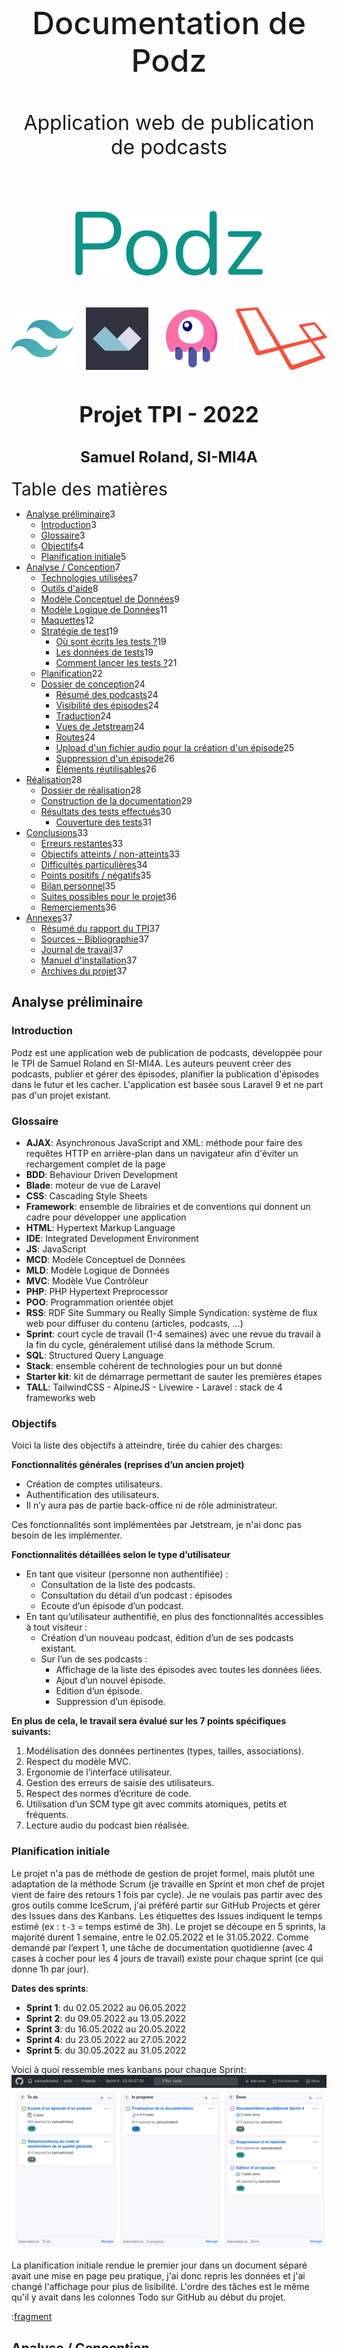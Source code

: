 <div style="text-align: center; padding-top: 150px;">
<p style="text-align: center; border: none; font-size: 50px; font-weight: 500;">Documentation de Podz</p>
<p style="text-align: center; border: none; font-size: 2rem;">Application web de publication de podcasts</p>
<div style="display:flex; padding: 50px 100px; justify-content: center; font-family: Fira Code;">
<img src="logo.png" style="box-shadow: none">
</div>
<div style="display: flex; justify-content: center; margin-bottom: 50px;">
<img style="box-shadow: none; height: 100px; margin: 0px 10px;" src="imgs/tailwind.png" />
<img style="box-shadow: none; height: 100px; margin: 0px 10px;" src="imgs/alpine.png" />
<img style="box-shadow: none; height: 100px; margin: 0px 10px;" src="imgs/livewire.png" />
<img style="box-shadow: none; height: 100px; margin: 0px 10px;" src="imgs/laravel.png" />
</div>

<h2 style="text-align: center; border: none; font-size: 35px;">Projet TPI - 2022</h2>
<h2 style="text-align: center; border: none; font-size: 1.5rem;">Samuel Roland, SI-MI4A</h2>
</div>

<div class="page"/> 

<div style="font-size: 28px; margin-top: 20px;">Table des matières</div>

<div class="toc">

- [Analyse préliminaire](#analyse-préliminaire)<span class="atright">3</span>
  - [Introduction](#introduction)<span class="atright">3</span>
  - [Glossaire](#glossaire)<span class="atright">3</span>
  - [Objectifs](#objectifs)<span class="atright">4</span>
  - [Planification initiale](#planification-initiale)<span class="atright">5</span>
- [Analyse / Conception](#analyse--conception)<span class="atright">7</span>
    - [Technologies utilisées](#technologies-utilisées)<span class="atright">7</span>
    - [Outils d'aide](#outils-daide)<span class="atright">8</span>
    - [Modèle Conceptuel de Données](#modèle-conceptuel-de-données)<span class="atright">9</span>
    - [Modèle Logique de Données](#modèle-logique-de-données)<span class="atright">11</span>
    - [Maquettes](#maquettes)<span class="atright">12</span>
  - [Stratégie de test](#stratégie-de-test)<span class="atright">19</span>
    - [Où sont écrits les tests ?](#où-sont-écrits-les-tests-)<span class="atright">19</span>
    - [Les données de tests](#les-données-de-tests)<span class="atright">19</span>
    - [Comment lancer les tests ?](#comment-lancer-les-tests-)<span class="atright">21</span>
  - [Planification](#planification)<span class="atright">22</span>
  - [Dossier de conception](#dossier-de-conception)<span class="atright">24</span>
    - [Résumé des podcasts](#résumé-des-podcasts)<span class="atright">24</span>
    - [Visibilité des épisodes](#visibilité-des-épisodes)<span class="atright">24</span>
    - [Traduction](#traduction)<span class="atright">24</span>
    - [Vues de Jetstream](#vues-de-jetstream)<span class="atright">24</span>
    - [Routes](#routes)<span class="atright">24</span>
    - [Upload d'un fichier audio pour la création d'un épisode](#upload-dun-fichier-audio-pour-la-création-dun-épisode)<span class="atright">25</span>
    - [Suppression d'un épisode](#suppression-dun-épisode)<span class="atright">26</span>
    - [Éléments réutilisables](#éléments-réutilisables)<span class="atright">26</span>
- [Réalisation](#réalisation)<span class="atright">28</span>
  - [Dossier de réalisation](#dossier-de-réalisation)<span class="atright">28</span>
  - [Construction de la documentation](#construction-de-la-documentation)<span class="atright">29</span>
  - [Résultats des tests effectués](#résultats-des-tests-effectués)<span class="atright">30</span>
    - [Couverture des tests](#couverture-des-tests)<span class="atright">31</span>
- [Conclusions](#conclusions)<span class="atright">33</span>
  - [Erreurs restantes](#erreurs-restantes)<span class="atright">33</span>
  - [Objectifs atteints / non-atteints](#objectifs-atteints--non-atteints)<span class="atright">33</span>
  - [Difficultés particulières](#difficultés-particulières)<span class="atright">34</span>
  - [Points positifs / négatifs](#points-positifs--négatifs)<span class="atright">35</span>
  - [Bilan personnel](#bilan-personnel)<span class="atright">35</span>
  - [Suites possibles pour le projet](#suites-possibles-pour-le-projet)<span class="atright">36</span>
  - [Remerciements](#remerciements)<span class="atright">36</span>
- [Annexes](#annexes)<span class="atright">37</span>
  - [Résumé du rapport du TPI](#résumé-du-rapport-du-tpi)<span class="atright">37</span>
  - [Sources – Bibliographie](#sources--bibliographie)<span class="atright">37</span>
  - [Journal de travail](#journal-de-travail)<span class="atright">37</span>
  - [Manuel d'installation](#manuel-dinstallation)<span class="atright">37</span>
  - [Archives du projet](#archives-du-projet)<span class="atright">37</span>

</div>

<div class="page"/><!-- saut de page -->

## Analyse préliminaire
### Introduction

Podz est une application web de publication de podcasts, développée pour le TPI de Samuel Roland en SI-MI4A. Les auteurs peuvent créer des podcasts, publier et gérer des épisodes, planifier la publication d'épisodes dans le futur et les cacher. L'application est basée sous Laravel 9 et ne part pas d'un projet existant.

### Glossaire

- **AJAX**: Asynchronous JavaScript and XML: méthode pour faire des requêtes HTTP en arrière-plan dans un navigateur afin d'éviter un rechargement complet de la page 
- **BDD**: Behaviour Driven Development
- **Blade**: moteur de vue de Laravel
- **CSS**: Cascading Style Sheets
- **Framework**: ensemble de librairies et de conventions qui donnent un cadre pour développer une application
- **HTML**: Hypertext Markup Language
- **IDE**: Integrated Development Environment
- **JS**: JavaScript
- **MCD**: Modèle Conceptuel de Données
- **MLD**: Modèle Logique de Données
- **MVC**: Modèle Vue Contrôleur
- **PHP**: PHP Hypertext Preprocessor
- **POO**: Programmation orientée objet
- **RSS**: RDF Site Summary ou Really Simple Syndication: système de flux web pour diffuser du contenu (articles, podcasts, ...)
- **Sprint**: court cycle de travail (1-4 semaines) avec une revue du travail à la fin du cycle, généralement utilisé dans la méthode Scrum.
- **SQL**: Structured Query Language
- **Stack**: ensemble cohérent de technologies pour un but donné
- **Starter kit**: kit de démarrage permettant de sauter les premières étapes
- **TALL**: TailwindCSS - AlpineJS - Livewire - Laravel : stack de 4 frameworks web

<div class="together">

### Objectifs

Voici la liste des objectifs à atteindre, tirée du cahier des charges:

**Fonctionnalités générales (reprises d’un ancien projet)**
- Création de comptes utilisateurs.
- Authentification des utilisateurs.
- Il n’y aura pas de partie back-office ni de rôle administrateur.

Ces fonctionnalités sont implémentées par Jetstream, je n'ai donc pas besoin de les implémenter.

**Fonctionnalités détaillées selon le type d’utilisateur**
- En tant que visiteur (personne non authentifiée) :
  - Consultation de la liste des podcasts.
  - Consultation du détail d’un podcast : épisodes
  - Ecoute d’un épisode d’un podcast.
- En tant qu’utilisateur authentifié, en plus des fonctionnalités accessibles à tout visiteur :
    - Création d’un nouveau podcast, édition d’un de ses podcasts existant.  
  - Sur l’un de ses podcasts :
    - Affichage de la liste des épisodes avec toutes les données liées.
    - Ajout d’un nouvel épisode.
    - Edition d’un épisode.
    - Suppression d’un épisode.
</div>

**En plus de cela, le travail sera évalué sur les 7 points spécifiques suivants:**
1. Modélisation des données pertinentes (types, tailles, associations).
1. Respect du modèle MVC.
1. Ergonomie de l’interface utilisateur.
1. Gestion des erreurs de saisie des utilisateurs.
1. Respect des normes d’écriture de code.
1. Utilisation d’un SCM type git avec commits atomiques, petits et fréquents.
1. Lecture audio du podcast bien réalisée.

<div class="page">

### Planification initiale
Le projet n'a pas de méthode de gestion de projet formel, mais plutôt une adaptation de la méthode Scrum (je travaille en Sprint et mon chef de projet vient de faire des retours 1 fois par cycle). Je ne voulais pas partir avec des gros outils comme IceScrum, j'ai préféré partir sur GitHub Projects et gérer des Issues dans des Kanbans. Les étiquettes des Issues indiquent le temps estimé (ex : `t-3` = temps estimé de 3h). Le projet se découpe en 5 sprints, la majorité durent 1 semaine, entre le 02.05.2022 et le 31.05.2022. Comme demandé par l’expert 1, une tâche de documentation quotidienne (avec 4 cases à cocher pour les 4 jours de travail) existe pour chaque sprint (ce qui donne 1h par jour).

**Dates des sprints**:
- **Sprint 1**: du 02.05.2022 au 06.05.2022
- **Sprint 2**: du 09.05.2022 au 13.05.2022
- **Sprint 3**: du 16.05.2022 au 20.05.2022
- **Sprint 4**: du 23.05.2022 au 27.05.2022
- **Sprint 5**: du 30.05.2022 au 31.05.2022

Voici à quoi ressemble mes kanbans pour chaque Sprint:
![kanban](imgs/kanban-example.png)

La planification initiale rendue le premier jour dans un document séparé avait une mise en page peu pratique, j'ai donc repris les données et j'ai changé l'affichage pour plus de lisibilité. L'ordre des tâches est le même qu'il y avait dans les colonnes Todo sur GitHub au début du projet.  

<div class="page">

:[fragment](markdown-build/planification-initiale.md)

<div class="page"/>

## Analyse / Conception

#### Technologies utilisées
J'ai choisi la stack **TALL** (*TailwindCSS - AlpineJS - Livewire - Laravel*) pour ce projet, car je suis à l'aise avec ces 4 frameworks et parce qu'ils permettent d'être productif pour développer une application web.

**Petits aperçus de ces frameworks**
- **[Laravel](https://laravel.com/)**: un framework PHP basé sur le modèle MVC et en POO. Laravel donne accès à beaucoup de classes et fonctions très pratiques, d'avoir une structure imposée, d'avoir des solutions simples aux problèmes récurrents (traductions, authentification, gestion des dates, ...). Tout ceci simplifie beaucoup le développement d'applications web en PHP une fois qu'on est à l'aise avec les bases.
- **[Livewire](https://laravel-livewire.com/)**: un framework pour Laravel permettant de faire des composants fullstack réactifs. L'idée est d'utiliser la puissance de Blade et PHP pour avoir des parties réactives sur le frontend (normalement codées en Javascript) sans devoir coder des requêtes AJAX.
- **[AlpineJS](https://alpinejs.dev/)**: un petit framework Javascript relativement simple à apprendre, utilisée ici pour gérer certaines interactions que Livewire ne permet pas, ou qui concernent des états d'affichage (là où des requêtes sur le backend seraient inutiles). Les composants s'écrivent inline (sur les balises HTML directement). Très pratique pour afficher un dropdown, faire une barre de progression, ...
- **[TailwindCSS](https://tailwindcss.com/)**: un framework CSS, concurrent de Bootstrap mais centré autour des propriétés CSS (en ayant des classes utilitaires - "utility-first") au lieu de fournir des classes "composants". C'est très puissant pour construire rapidement des interfaces, en écrivant quasiment jamais de CSS pur. Pour faire du responsive c'est très pratique parce qu'il suffit d'utiliser un préfixe d'écran devant n'importe quelle classe pour utiliser des media queries. Par exemple, on peut utiliser `md:text-white` pour dire que le texte est blanc sur les écrans medium et au-dessus.

Divers:
- **[Jetstream](https://jetstream.laravel.com/2.x/introduction.html)**: Un starter Kit Laravel mettant en place les fonctionnalités d'authentification, tels que la connexion, la création de compte, la gestion du compte et beaucoup d'autres. L'option Livewire a été utilisée.

<div class="page"/>

#### Outils d'aide
Pour m'aider dans mon développement, j'ai utilisé différent outils, ils ne sont pas requis pour travailler sur Podz, mais peuvent être très utiles:
- **[Clockwork](https://underground.works/clockwork/)**: paquet Composer et extension web pour debugger les performances, les requêtes SQL, voir le temps d'exécution, ... Le paquet Composer est déjà installé.
![clockwork](imgs/clockwork.png)
- **[Laravel Valet](https://laravel.com/docs/9.x/valet)**: fait tourner des serveurs web avec Nginx les rendant accessibles via des domaines en `.test`. Ce qui me permet de faire tourner mon serveur sous `podz.test` en HTTPS sans avoir besoin de me soucier de démarrer et d'arrêter ce serveur ni de gérer plusieurs ports quand plusieurs serveurs sont allumés. L'outil fonctionne pour MacOS, mais des forks pour [Windows](https://github.com/cretueusebiu/valet-windows) et [Linux](https://cpriego.github.io/valet-linux/) existent également. Attention à bien suivre la procédure d'installation pour ne pas être coupé d'internet à cause du DNS local mal configuré.
![valet](imgs/valet.png)

</div>

<div class="page"/>

#### Modèle Conceptuel de Données
![MCD](MCD.png)
</div>

**Spécificités dans Episodes**:
- Les combinaisons du numéro et du podcast lié, ainsi que le titre et le podcast lié, sont uniques (exemple: on ne peut pas avoir 2 fois un épisode 4 du podcast "Summer stories", et on ne peut pas avoir 2 fois un épisode nommé "Summer 2020 review" du podcast "Summer stories").
- La date de création est définie par la date de création de l'épisode sur la plateforme, peu importe ses autres informations (la publication ou l'état caché n'a pas d'influence sur cette date). Cette date ne change jamais et n'est affichée qu'à l'auteur.
- La date de publication peut être dans le passé ou mais aussi dans le futur. Si elle est dans le futur, l'épisode n'est pas encore publié (jusqu'à la date définie). Ceci permet de programmer dans le futur une publication.
- Le champ Caché est par défaut à Faux et n'a pas d'effet dans ce cas. S'il est Vrai, l'épisode ne sera pas visible dans les détails du podcast.

**Spécificités dans Podcasts**:
- La combinaison du titre et de l'auteur est unique. Exemple: Michelle ne peut pas publier 2 podcasts s'appelant "My story", par contre Michelle et Bob peuvent chacun publier 1 podcast nommé "My story".

<div class="together">

#### Modèle Logique de Données

![MLD](MLD.png)

</div>

Ce MLD n'a pas été fait à la main mais a été rétro-ingéniéré depuis la base de données, après avoir codé les migrations. Certains champs (`two_factor_*`) sont créés par une migration générée par Jetstream, je n'en ai pas besoin mais je ne vais pas les retirer pour ne pas risquer de casser certaines vues existantes. Ce MLD omet volontairement les tables générées par Laravel et propres à chaque application Laravel (`sessions`, `migrations`, ...), une partie provient de migrations créées par Jetstream. Ne vous étonnez donc pas de trouver d'autres tables dans la base de données, je ne les utilise pas directement. 

Les champs `created_at` et `updated_at` sont gérés automatiquement par Laravel (grâce au timestamps activés dans la migration), je n'utilise que le `created_at` en lecture seulement.

<!--
Le concept complet avec toutes ses annexes :

Par exemple : 
•	Multimédia: carte de site, maquettes papier, story board préliminaire, …
•	Bases de données: interfaces graphiques, modèle conceptuel.
•	Programmation: interfaces graphiques, maquettes, analyse fonctionnelle…
•	…
-->
<div class="together">

#### Maquettes
Le gabarit est déjà designé par Jetstream. Voici ce que voit un visiteur (déconnecté):
![page](models/Gabarit-visitor.png)
Et maintenant ce que voit un auteur (connecté):
![page](models/Gabarit-author.png)
Pour pouvoir utiliser les fonctionnalités requises, voici la liste complète des pages nécessaires et leur maquette:

- Page Connexion
- Page Inscription
- Page Liste des podcasts
- Page Page Détails d'un podcast
  - Vue visiteur
  - Vue Détails et édition pour auteur
- Page Création d'un podcast

</div>

**Page Connexion**  
![page](models/Connexion.png)

**Page Inscription**  
![page](models/Inscription.png)

<div class="together">

**Page Liste des podcasts**  
Cette page est visible publiquement et c'est la page par défaut de l'application, on y accède également via le bouton "Podcasts" en haut à gauche. On peut cliquer sur un podcast pour accéder à ses détails.
![page](models/Podcasts_page.png)

</div>

<div class="together">

**Page Détails d'un podcast**

**Vue visiteur**  
Les visiteurs ne voient que les épisodes qui sont visibles et ils ne voient que le numéro, le titre, la description, l'audio et la date (mais sans l'heure et la minute de publication).
![page](models/Page_d%C3%A9tails_podcast_visiteur.png)
</div>

<div class="together">

**Vue Détails et édition pour auteur**  
L'auteur voit toutes les informations de ses podcasts contrairement au visiteur. L'auteur a une vue visiteur sur les podcasts qui ne lui appartiennent pas. Nous sommes le 09.05.2022 dans cette maquette, l'épisode 4 est caché et le 5 est planifié pour le 10.05.2022 à 15:08. L'épisode 4 est caché parce que l'auteur a décidé après coup de le remettre en privé. Voici l'apparence de la page quand un auteur la charge.
![page](models/Vue-auteur-podcast-details.png)
</div>

<div class="together">

Quand l'auteur clique sur les icônes d'édition, des formulaires s'affichent pour les éléments sélectionnés afin de permettre l'édition ou la suppression. Quand on clique sur `Nouvel épisode...` (voir maquette précédante), le formulaire de création apparaît juste en dessous. On peut éditer plusieurs éléments à la fois, il n'y aura pas de problèmes puisque la page ne se rafraîchit pas mais est découpée en plusieurs composants Livewire.
![page](models/Vue-auteur-podcast-details-edition.png)

</div>

<div class="together">

**Page Création d'un podcast**  
Simple formulaire pour créer un nouveau podcast, avec affichage des erreurs en dessous des champs si jamais les valeurs rentrées sont invalides.
![page](models/Page_cr%C3%A9er_podcast.png)
</div>

<div class="together">

### Stratégie de test

Cette section concerne la manière dont est testé Podz durant le projet. Je teste manuellement les fonctionnalités dans mon navigateur (Firefox) et j'écris aussi des tests automatisés avec PHPUnit (un framework PHP de tests). La plupart des fonctionnalités sont couvertes par ces tests automatisés et quand cela n'est pas le cas, je regarde à la main si cela fonctionne. 

La stratégie de développement est le BDD (Behaviour Driven Development). Cela consiste à écrire des tests qui testent le comportement avant de coder, s'assurer que le test plante, puis développer jusqu'à que le test passe. Ensuite on peut refactoriser pour augmenter la qualité tout en s'assurant que cela fonctionne. J'ai fait quelques tests unitaires mais la majorité sont des tests fonctionnels. Toute la suite de tests est lancée très fréquemment (plusieurs fois par jour) pour s'assurer qu'une nouvelle fonctionnalité n'a pas cassé une autre en chemin.
</div>
<!-- todo: check BDD meaning -->

#### Où sont écrits les tests ?
Tous les tests se trouvent dans le dossier `tests` à la racine du repository. Le dossier `Feature` contient les tests fonctionnels, `Unit` les tests unitaires et `Jetstream` les tests créé par Jetstream (ces derniers ont été retiré de `Feature` afin de ne pas les exécuter constamment).

#### Les données de tests

<!-- todo: à corriger -->
Des factories et le seeder ont été codés pour ne pas devoir rentrer des valeurs à la main. Dans mon seeder `DatabaseSeeder` je génère peu d'éléments (minimum de 2) pour les tests automatisés, afin d'accélérer l'exécution. Je génère plus d'éléments pour l'application locale afin d'avoir une situation plus réaliste dans le navigateur. Dans `EpisodeFactory`, j'ai fait en sorte que les épisodes soient toujours visibles et publiés dans le passé (afin d'éviter des tests qui plantent à cause de cette partie aléatoire non supportée). Quand les tests doivent avoir des épisodes cachés (pour tester les cas de visibilité), ils en créent eux-mêmes quelques-uns avant.

Etant le choix par défaut dans Laravel, j'ai utilisé le paquet Faker dans mes factories pour générer différents types de données. Le texte généré est en Lorem Ipsum. Ce qui est pratique comparé à l'écriture de données manuelles, c'est qu'on peut avoir des textes très longs permettant de valider dans nos interfaces que les valeurs extrêmes sont correctement affichées.

**Exemple de données fictives générées par Faker**:
![faker](imgs/faker-example.png)

Avant chaque test, on retourne à l'état initiale grâce au trait `RefreshDatabase`. Puis le seeder `DatabaseSeeder` s'exécute grâce au `$seed` défini à `true`. Ces 2 configurations sont faites dans `tests/TestCase.php`, ce qui permet au final que tous les tests sont lancées sur une base de données propre et remplie.

Afin de ne pas impacter la base de données de développement, les tests sont lancés sur une base de données SQLite en mémoire. Voici les lignes en bas du fichier de configuration de PHPUnit `phpunit.xml`, qui redéfinit 2 variables d'environnement permettant d'avoir une base de données en RAM.
```xml
<env name="DB_DATABASE" value=":memory:"/>
<env name="DB_CONNECTION" value="sqlite"/>
```

<div class="page">

#### Comment lancer les tests ?
Il est nécessaire d'avoir mis en place le projet et d'avoir l'extension PHP SQLite tout d'abord. Ensuite, il y a différentes manières de lancer les tests dans un terminal dans le dossier du projet:
- `php artisan test`
- `./vendor/bin/phpunit`
- `phpunit` (seulement si phpunit a été installé séparement/globalement)

Les tests en dehors du dossier `tests/Unit` et `tests/Feature` ne sont pas lancés. Pour exécuter les tests de Jetstream si besoin, il faut lancer `php artisan test tests/Jetstream` ou pour tout inclure `php artisan test tests`.

Vous pouvez passer des paramètres à `phpunit` (fonctionne aussi avec la commande `php artisan test`).

**Exemples**:
1. pour exécuter seulement 1 test nommé `test_podcasts_page_exists` on peut filtrer:  
`php artisan test --filter test_podcasts_page_exists`
1. pour exécuter une classe de tests donnée:  
`php artisan test tests/Feature/PodcastsTest.php`
1. pour exécuter les tests d'un dossier:  
`php artisan test tests/Unit`

Je recommande de configurer un raccourci clavier dans votre IDE pour lancer les tests. J'ai utilisé ce réglage de raccourci dans VSCode pour lancer tous les tests lors d'un `ctrl+t ctrl+t`
```json
{
    "key": "ctrl+t ctrl+t",
    "command": "workbench.action.terminal.sendSequence",
    "args": {
        "text": "php artisan test\u000D"
    }
}
```
<div class="page"/>

### Planification
La liste des tâches est la même qu'au départ, les estimations n'ont pas été modifiées. Afin de comparer ce qui avait été prévu et ce qui s'est réellement passé finalement, j'ai rajouté quelques colonnes. Tout le tableau est ordré par la date d'achèvement des tâches, ce qui explique que ce n'est pas exactement le même ordre que la planification initiale. `S-d` signifie `Sprint de départ` et `S-f` signifie `Sprint final` (est différent pour les tâches achevée en retard ou en avance). Le Delta est le résultat de Temps estimé - Temps passé. Ce calcul n'a pas été fait pour le tâches des "Documentation quotidienne" car ce n'est pas un temps estimé mais planifié.
:[fragment](markdown-build/planification-finale.md)

*Tâches diverses* contient toutes les activités qui ne sont pas reliés à des Issues sur GitHub, ce comptage se base sur le journal de travail (voir les entrées qui n'ont pas de tâche assignée). Ceci inclut les visites de M. Hurni et des experts et la résolution de petits bugs.

**Analyse des différences**  
Quand on compare le temps estimé et passé on voit que j'ai sur-estimé certaines tâches simples, et que j'ai beaucoup sous-estimé les tâches plus complexes et longues. À partir du sprint 3, presque toutes les tâches ont été terminée un ou deux sprints plus tard. Les 2 tâches les plus sous-estimées sont "Ajout d'un nouvel épisode" et "Finalisation de la documentation". Je n'avais pas imaginé avoir autant de peine pour la création d'épisode, et qu'il y avait autant de choses à expliquer dans la documentation.

Je m'en suis rendu compte tard, mais mon sprint 4 était prévu sur toute la semaine alors que le jeudi et vendredi étaient fériés. Si on regarde mon journal de travail, on voit que je n'ai pas réussi à faire de la documentation tous les jours. Dans ce tableau, il y a aussi des petits bouts de documentations écrits pour les fonctionnalités en tant que tels dont le temps est compté avec celles-ci. J'étais très concentré sur le code en sprint 2 et j'ai fait moins de documentation que le reste des sprints. A la fin j'avais du retard sur les finitions du code et surtout sur ma documentation, j'ai donc décidé de faire quelques heures à la maison.

<div class="page">

### Dossier de conception

#### Résumé des podcasts  
Sur la page Podcasts, il y a un résumé des descriptions des podcasts, qui se limitent à 150 caractères (+3 petits points), puisque la description est trop longue pour être affichée entièrement et l'utilisation de `text-overflow: ellipsis` en CSS sur plusieurs lignes n'est pas très simple. Raccourcir en PHP était donc l'autre solution. Un attribut `summary` de la classe `Podcast` permet de récupérer facilement ce résumé. Si la description est plus courte que la limite, la description est utilisée.

#### Visibilité des épisodes
Pour qu'un épisode soit visible publiquement il faut que sa date de publication soit dans le passé et que son état Caché soit Faux. Si cette condition n'est pas vraie, l'épisode n'est visible que par l'auteur. Si on regarde en détail le code et les routes, on s'aperçoit que les fichiers étant sur le disque public, il n'y a pas d'autorisations appliquée au chargement des fichiers audios. Ainsi si on mémorise le nom du fichier audio, et que l'épisode devient ensuite invisible, on pourra toujours accéder publiquement via le lien d'accès direct (ex: `https://podz.test/storage/episodes/UyJ7nE5TewwbnjXRAhrmWX6Ht45.ogg`). Cette sécurité n'était pas demandée donc je ne l'ai pas implémentée mais cela pourrait être une idée d'amélioration. Pour corriger ceci, il faudrait bouger les épisodes dans le disque `local` qui n'est pas publiquement accessible, et "streamer" les fichiers audio via une route dédiée de notre application, de sorte à pouvoir appliquer un contrôle des droits d'accès et bloquer l'accès du fichier audio sur un épisode caché si ce n'est pas l'auteur.

#### Traduction  
Pour que les messages d'erreurs soient en français. J'utilise le système d'internationalisation de Laravel et j'ai défini le français comme langue par défaut et l'anglais comme langue de repli ("fallback langage") au cas où quelque chose n'aurait pas été traduit en français. J'ai dupliqué le fichier `lang/fr/validation.php` à partir `lang/en/validation.php` et j'ai traduit les quelques messages d'erreurs que j'utilisais.

#### Vues de Jetstream  
Le `navigation-menu.blade.php` a été modifié afin d'avoir les bons boutons. Le logo de Jetstream était modifiable dans 3-4 fichiers différents, j'ai préféré regrouper le tout dans `logo.blade.php` afin de centraliser. Le logo utilise la couleur `green` définie dans `tailwind.config.js`. Le gabarit `layouts.guest` a été supprimé au profit d'un seul gabarit `layouts.app`, le menu de navigation s'adapte pour si on est connecté ou non.

<div class="togheter">

#### Routes
J'ai suivi les conventions des noms et URLs des routes comme pour les contrôleurs ressources (je n'en ai pas utilisé dans ce projet).

![laravel-doc-image](imgs/routes-convention.png)
*Tiré de la [documentation de Laravel](https://laravel.com/docs/9.x/controllers#actions-handled-by-resource-controller)*
</div>

<!--
Fournir tous les document de conception:

•	le choix du matériel HW
•	le choix des systèmes d'exploitation pour la réalisation et l'utilisation
•	le choix des outils logiciels pour la réalisation et l'utilisation
•	site web: réaliser les maquettes avec un logiciel, décrire toutes les animations sur papier, définir les mots-clés, choisir une formule d'hébergement, définir la méthode de mise à jour, …
•	bases de données: décrire le modèle relationnel, le contenu détaillé des tables (caractéristiques de chaque champs) et les requêtes.
•	programmation et scripts: organigramme, architecture du programme, découpage modulaire, entrées-sorties des modules, pseudo-code / structogramme…

Le dossier de conception devrait permettre de sous-traiter la réalisation du projet !
-->
#### Upload d'un fichier audio pour la création d'un épisode
J'ai décidé de fixer la taille maximum d'upload de fichiers à 150MB. Cette limite est fixée dans l'application, au niveau de la validation à la création d'un épisode et dans la taille maximum pour l'upload de fichiers temporaires de Livewire. Ces 2 paramètres dans la configuration de PHP (fichier `php.ini`) doivent être augmentées au-dessus de 150MB: `upload_max_filesize` et `post_max_size`.

Les fichiers audios sont stockés dans `storage/app/public/episodes` c'est-à-dire dans le dossier `episodes` du dossier `public` avec un nom aléatoire unique.

<div class="together">

#### Suppression d'un épisode
J'ai surchargé la méthode `delete` dans `Episode.php` afin d'ajouter la suppression du fichier en même temps que la suppression de l'enregistrement. J'ai mis le tout dans une transaction pour éviter d'avoir l'incohérence du fichier qui existe sur le disque mais il n'y a plus d'épisode lié dans la base de donnée. Cette transaction n'empêche pas d'avoir l'incohérence inverse, puisque la suppression sur le disque n'est pas une requête SQL (et ne peut pas être rollback).


```php
public function delete()
{
    DB::transaction(function () {
        //Delete file on disk first
        Storage::disk('public')->delete($this->path);

        //Then delete the record in db
        parent::delete();
    });
}
```
</div>

#### Éléments réutilisables

**Le composant Field**  
Un composant Blade permettant d'abstraire les éléments communs à tous les champs de formulaire: l'affichage du label, le design basique et l'affichage des erreurs de validations.

*Propriétés du composant*
| Nom           | Type   | Requis | Description                                                                                                           |
| ------------- | ------ | ------ | --------------------------------------------------------------------------------------------------------------------- |
| `name`        | String | Oui    | Le nom technique du champ, utilisé pour l'attribut `name` de l'input et par le `@error()` et par la fonction `old()`. |
| `label`       | String | Non    | Nom du label au-dessus du champ.                                                                                      |
| `type`        | String | Non    | Type de l'`<input>`. Par défaut `text`. Si `textarea` est donné, une balise `<textarea>` est utilisée à la place.     |
| `placeholder` | String | Non    | Un placeholder qui est ajouté directement sur le champ.                                                               |
| `cssOnField`  | String | Non    | Des classes CSS qui sont ajoutées directement sur le champ.                                                           |

Tous les autres attributs non reconnus sont transférés à la `div` racine du composant, ce qui permet d'ajouter du style ou d'autres attributs HTML pour tout le composant. Tous les attributs commençant par `wire:model` sont ajoutés au champ pour permettre l'utilisation de ce composant avec Livewire.

<div class="together">

Exemple d'utilisation:
```html
<form action="{{ route('podcasts.store') }}" method="POST">
<x-field label="Title" name="title"></x-field>
<x-field label="Description" type="textarea" name="description"></x-field>
<x-field label="Date de naissance" type="date" name="user.date"></x-field>
[...]
</form>
```

Un autre exemple d'utilisation dans le cas d'un formulaire géré par Livewire:

```html
<div>
    <x-field 
        wire:keyup.enter="update" 
        placeholder="Rentrez un titre court et marquant." 
        label="Title" name="podcast.title" 
        wire:model.lazy="podcast.title">
    </x-field>
    <x-field 
        label="Description" type="textarea" 
        name="podcast.description" wire:model.lazy="podcast.description">
    </x-field>
    @csrf
    <button wire:click.prevent="update" class="btn mt-1">Enregistrer</button>
</div>
```
</div>

**Classes CSS et couleurs**  
J'ai défini 3 nouvelles couleurs Tailwind, qu'on peut utiliser partout où les couleurs fonctionnent avec TailwindCSS (`border-green`, `text-lightblue`, `bg-blue`, ...)
```javascript
//Extrait de tailwind.config.js
colors: {
    'green': '#0d9488',
    'blue': '#0d1594',
    'lightblue': '#0d159414',
}
```

Il y a aussi des classes CSS qui peuvent être utilisées pour avoir un design commun à travers l'interface:
- `text-info`: pour les messages d'informations
- `btn`: pour les boutons

<div class="page"/>

## Réalisation

Podz est maintenant en version 1 (v1), cette version est affichée à droite du logo. Il n'y a pas d'autres numéros avant.

### Dossier de réalisation

<!-- réduire taille du texte pour éviter les overflow-->
**Structure du repository**  
Certains dossiers de Laravel moins pertinents ont été remplacés par des `...`. Seulement les dossiers et les fichiers à la racine sont affichés. Uniquement ceux que j'ai utilisé sont définis.

<pre class="text-sm">
podz                      <span>Racine du repository</span>
├─ app                    <span></span>
│   ├─ Actions            <span></span>
│   │   ├─ Fortify        <span></span>
│   │   └─ Jetstream      <span></span>
│   ├─ Console            <span></span>
│   ├─ Exceptions         <span></span>
│   ├─ Http               <span></span>
│   │   ├─ Controllers    <span>Les classes contrôleurs</span>
│   │   ├─ Livewire       <span>Les classes des composants Livewire</span>
│   │   └─ Middleware     <span></span>
│   ├─ Models             <span>Les classes modèles</span>
│   ├─ Providers          <span></span>
│   └─ View               <span>Les classes des vues, pour les composants Blade</span>
│       └─ Components     <span></span>
├─ ...                    <span></span>
├─ config                 <span>Les fichiers de configuration globaux</span>
├─ database               <span>Tout ce qui concerne la gestion de la base de données</span>
│   ├─ factories          <span>Les factories pour créer des données fictives</span>
│   ├─ migrations         <span>Les migrations pour définir la structure des tables</span>
│   └─ seeders            <span>Les seeders pour remplir la base de données avec les factories</span>
├─ docs                   <span>Dossier pour stocker les éléments de documentations (MCD, MLD)</span>
│   ├─ imgs               <span>Les images utilisées dans cette documentation</span>
│   ├─ models             <span>Les exports des maquettes</span>
│   └─ sources            <span>Les fichiers source binaires des maquettes, MCD et MLD</span>
├─ lang                   <span>Les fichiers de langues</span>
│   ├─ en                 <span></span>
│   └─ fr                 <span>Certaines traductions en français</span>
├─ public                 <span></span>
├─ resources              <span>Toutes les ressources utiles à générer nos vues</span>
│   ├─ css                <span>Style CSS global écrit dans app.css</span>
│   ├─ js                 <span>Javascript global écrit dans app.js</span>
│   ├─ markdown           <span></span>
│   └─ views              <span></span>
│       ├─ api            <span></span>
│       ├─ auth           <span></span>
│       ├─ components     <span></span>
│       ├─ layouts        <span>Contient le gabarit app.blade.php</span>
│       ├─ livewire       <span>Les vues pour Livewire</span>
│       ├─ podcasts       <span>Les vues pour les podcasts</span>
│       ├─ profile        <span></span>
│       └─ vendor         <span></span>
│           └─ jetstream  <span>Les vues de Jetstream </span>
│               └─ ...    <span></span>
├─ routes                 <span>Configuration des routes dans web.php</span>
├─ storage                <span>Espace de stockage dédié</span>
│   ├─ app                <span>Dossier ciblé par le disque "local"</span>
│   │   ├─ public         <span>Dossier publiquement accessible et ciblé par le disque "public"</span>
│   │   └─ testing        <span>Fichiers audios de tests pour le développement</span>
│   ├─ clockwork          <span></span>
│   ├─ ...                <span></span>
│   └─ logs               <span>Emplacement de laravel.log</span>
├─ tests                  <span>Tests automatisés</span>
│   ├─ Feature            <span>Tests fonctionnels</span>
│   ├─ Jetstream          <span>Tests créés par Jetstream</span>
│   └─ Unit               <span>Tests unitaires</span>
│                         <span></span>
│   .editorconfig         <span></span>
│   .env.example          <span>Fichier .env d'exemple</span>                    
│   .gitattributes        <span></span>
│   .gitignore            <span></span>
│   .styleci.yml          <span></span>
│   artisan               <span>Le CLI artisan</span>
│   composer.json         <span>Liste des paquets Composer requis</span>
│   composer.lock         <span>Liste des paquets Composer installées et leur version</span>
│   package-lock.json     <span>Liste des paquets NPM installées et leur version</span>
│   package.json          <span>Liste des paquets NPM requis</span>
│   phpunit.xml           <span>Fichier de configuration de PhpUnit</span>
│   README.md             <span></span>
│   tailwind.config.js    <span>Configuration de Tailwind</span>
│   webpack.mix.js        <span>Configuration du build JS et CSS avec Webpack pour Mix</span>
</pre>

<!--

Décrire la réalisation "physique" de votre projet

•	les répertoires où le logiciel est installé
•	la liste de tous les fichiers et une rapide description de leur contenu (des noms qui parlent !)
•	les versions des systèmes d'exploitation et des outils logiciels
•	la description exacte du matériel
•	le numéro de version de votre produit !
•	programmation et scripts: librairies externes, dictionnaire des données, reconstruction du logiciel - cible à partir des sources.

NOTE : Evitez d’inclure les listings des sources, à moins que vous ne désiriez en expliquer une partie vous paraissant importante. Dans ce cas n’incluez que cette partie…
-->

### Construction de la documentation
La documentation étant écrite en Markdown, j'ai du régler plusieurs problèmes pour avoir le même résultat visuel que si j'avais travaillé dans Word.

Pour l'exporter en PDF et avoir cette apparence, j'ai utilisé VSCode et une extension nommée `Markdown PDF` (id: `yzane.markdown-pdf`), de lancer la palette de commandes (Ctrl + Maj + P), puis de choisir l'action `Markdown PDF: Export (pdf)`. Le résultat sera le fichier `podz-docs.pdf` à côté de ce fichier. Même fonctionnement pour le journal de travail et le README s'il y a besoin de les exporter. J'ai du écrire du CSS `docs/markdown-build/pdf-export.css` pour améliorer le design de l'export qui n'était pas très joli. Toutes les configurations pour l'extension sont faites dans le fichier `.vscode/settings.json` (en-tête et pied de page, choix du thème du surlignage avec HighlightJS, taille des marges et feuilles de styles).

Comme j'utilise Git, je n'ai pas besoin de garder d'anciennes versions avec un numéro de version choisi, puisque tout l'historique est consultable. Pour retrouver la documentation à une date donnée, il suffit d'aller sur GitHub sous les commits, de prendre le dernier commit avant cette date, de cliquer sur Browse files puis d'aller chercher le documents dans le dossier `docs`.

### Résultats des tests effectués
<!-- Compléter temps !! -->
Cette capture montre le résultat des tests exécutés le 30.05.2022. Tous les tests passent.
![img](imgs/tests-results.png)

Voici la liste complète des tests, les noms devraient permettre d'avoir une idée de ce qui est testé et quels cas sont couverts.

1. **`Tests\Unit\EpisodeTest`**
    1. `path is well built`

2. **`Tests\Unit\PodcastTest`**
    1. `podcasts summary is correctly extracted`
    2. `podcasts summary doesnt extract when description length is already good`
    3. `get next number really gives next number`

3. **`Tests\Feature\EpisodeCreationTest`**
    1. `podcast details page uses episode creation component`
    2. `podcast details page doesnt use episode creation if not author`
    3. `episode creation works`
    4. `data are correctly validated`
    5. `audio file type is validated`
    6. `default value of the episode are set`
    7. `publishing fails silently if forbidden`
    8. `publishing 2 episodes with same title in a podcast is not possible`

4. **`Tests\Feature\EpisodeDeletionTest`**
    1. `episode deletion works`
    2. `episode deletion is only authorized to the author`

5. **`Tests\Feature\EpisodeUpdateTest`**
    1. `podcast details page uses episode update component`
    2. `podcast details page doesnt use episode update if not author`
    3. `episode update works`
    4. `data are correctly validated`
    5. `datetime value is set after mount`
    6. `update fails silently if forbidden`
    7. `updating title to another episode title in the same podcast fails`

6. **`Tests\Feature\PodcastCreationTest`**
    1. `create a podcast page exists`
    2. `create a podcast page is guarded`
    3. `store route is guarded`
    4. `podcast creation works`
    5. `podcast is not created on invalid request`
    6. `new podcast button is present`
    7. `new podcast button doesnt exist as visitor`

7. **`Tests\Feature\PodcastDetailsTest`**
    1. `podcasts details page exists`
    2. `podcast info component is included in the page`
    3. `all information are displayed for the author`
    4. `a message is displayed when no episode is published`
    5. `prefix text of future release date is displayed correctly for author`
    6. `release date displays only date for the public`
    7. `future episodes are not publicly visible`
    8. `past hidden episodes are nt visible for the public`
    9. `only required info are displayed publicly`

8. **`Tests\Feature\PodcastUpdateTest`**
    1. `podcast details page contains update component`
    2. `podcast details page doesnt contain update component as visitor and as non author`
    3. `details can be updated`
    4. `details must be valid`

9. **`Tests\Feature\PodcastsTest`**
    1. `podcasts page exists`
    2. `the page has title and description`
    3. `all podcasts are displayed with their data`

#### Couverture des tests
Comme les tests sont écrits et exécutés en PHP, les tests ne peuvent que tester le comportement backend. Les interactions frontend ne peuvent pas être testées avec les outils actuels.

Pour la plupart des fonctionnalités, j'ai suivi cette ordre pour décider des tests à écrire et de leur contenu:
1. D'abord écrire un test pour vérifier que la page existe ou que le composant Livewire testé est bien chargé dans une des pages.
2. Ensuite tester le comportement idéal (avec toutes les données valides).
3. Puis tester les validations des données.
4. Et finalement valider les permissions de visibilité ou d'accès (ex: être sûr qu'un visiteur ne peut pas modifier un épisode ou ne peut pas voir d'épisode s'il est invisible).

**Ce que les tests ne couvrent pas**:
- La validation de la taille maximale d'upload d'un fichier pour la création d'épisode

    Les tests manuels ont permis de vérifier que cela fonctionnait. Un test manuel avec un fichier mp3 de 170Mo a été fait plusieurs fois afin de vérifier la limite de 150Mo. En voici la démonstration:

    ![file-upload-error](imgs/file-upload-error.png)
- Les méthodes `episodes()` et `publicEpisodes()` de `Podcast` en test unitaire
- La présence des icônes, selon la personne connectée (puisqu'ils sont en SVG ils n'ont pas de nom et c'est difficile de les identifier)

<div class="page"/>

## Conclusions

### Erreurs restantes
- Au lancement des tests, les fichiers audios créés ne devraient pas aller dans le dossier `storage/app/public/episodes` mais un faux dossier de stockage (avec `Storage::fake('public');`), mais cela ne marche pas vraiment et je ne sais pas pourquoi.

### Objectifs atteints / non-atteints

Tous les objectifs fixés au départ ont été atteints.
| Objectif                                                                                      | Atteint ? |
| --------------------------------------------------------------------------------------------- | --------- |
| En tant que visiteur (personne non authentifiée) :                                            |           |
| <li>Consultation de la liste des podcasts.</li>                                               | Oui       |
| <li>Consultation du détail d’un podcast : épisodes  </li>                                     | Oui       |
| <li>Ecoute d’un épisode d’un podcast.    </li>                                                | Oui       |
| En tant qu’utilisateur authentifié, en plus des fonctionnalités accessibles à tout visiteur : |           |
| <li>Création d’un nouveau podcast, édition d’un de ses podcasts existant.    </li>            | Oui       |
| Sur l’un de ses podcasts :                                            </li>                   |           |
| <li>Affichage de la liste des épisodes avec toutes les données liées.  </li>                  | Oui       |
| <li>Ajout d’un nouvel épisode.                                           </li>                | Oui       |
| <li>Edition d’un épisode.                                          </li>                      | Oui       |
| <li>Suppression d’un épisode.                                       </li>                     | Oui       |

<div class="together">

### Difficultés particulières

- L'upload de fichiers et les tests associés ont été assez difficiles, comme expliqué dans mon journal de travail. Pour comprendre pourquoi les tests ne passaient pas alors que mon code était correct quand on faisait `UploadedFile::fake()->create('audio.m4a', 100, 'audio/mp4')` par ex., j'ai regardé dans le code de la classe `FileFactory` (dans `vendor\laravel\framework\src\Illuminate\Http\Testing\FileFactory.php`) dans mon IDE (en faisant Ctrl+click sur la méthode `create()`) et j'ai trouvé ceci:
  

  ```php
  /**
   * Create a new fake file.
   *
   * @param  string  $name
   * @param  string|int  $kilobytes
   * @param  string|null  $mimeType
   * @return \Illuminate\Http\Testing\File
   */
  public function create($name, $kilobytes = 0, $mimeType = null)
  {
      if (is_string($kilobytes)) {
          return $this->createWithContent($name, $kilobytes);
      }

      return tap(new File($name, tmpfile()), function ($file) use ($kilobytes, $mimeType) {
          $file->sizeToReport = $kilobytes * 1024;
          $file->mimeTypeToReport = $mimeType;
      });
  }
  ```

  On voit que le fichier contient le résultat `tmpfile()` (fonction PHP qui crée des fichiers temporaires), en inspectant avec un éditeur hexadécimal on y trouve une vingtaine d'octets toujours les mêmes, le contenu le correspond donc ni à la bonne taille ni au bon type MIME demandé. Pour que cela fonctionne quand même avec Laravel, la taille et le type MIME - que la classe retourne quand on lui demande - sont définis dans des attributs de la classe. Le problème dans mon application, c'est probablement parce que j'utilise Livewire qui stocke les fichiers dans un dossier temporaire puis les déplacent dans le bon dossier à la sauvegarde. Ce n'est qu'une hypothèse que je n'ai pas pu le vérifier (cela aurait demandé des recherches plus longues) mais j'imagine que l'objet `UploadedFile` final est rechargé ou recréé avec le fichier sur le disque, le type MIME et la taille étant fictifs sont donc perdus durant le processus.

  Pour résoudre ce problème, j'ai finalement créé différents vrais fichiers de différents formats dans `storage/app/testing` avec FFmpeg, et créé des fichiers bidons (`test.pdf`), que j'utilise comme fichier à l'upload.
  </div>


- L'export PDF de mes documentations et la construction des planifications ont été complexes, avec toutes les choses à inclure à inclure et moyens de détourner les contraintes. Pour la planification finale, il y avait beaucoup de valeurs qui devaient être recopiées de GitHub. Au lieu de tout faire à la main j'ai préféré scripter sa génération. J'ai créé un fichier `planifdata.json` avec les infos des Issues tirées de l'API de GitHub dans lequel j'ai ajouté le temps passé sur chaque tâche (en calculant les sommes des temps indiqué dans mon journal de travail). Mon script fonctionne très bien et est super pratique. J'ai du faire du design de mon document en CSS et parfois écraser le style par défaut de l'extension, cela m'a pris un certain temps.

### Points positifs / négatifs

Les tests automatisés sont un point positif du projet, car sont robustes et m'ont beaucoup aidé durant le développement.
Au niveau de la planification j'aurai puis mieux gérer mon temps en classe. Parfois je suis resté bloqué sur l'écriture de tests que j'aurai pu outrepasser et d'autres fois j'étais déconcentré et/ou j'aidais des collègues sur Laravel. Mieux avancer et être un peu plus concentré aurait peut-être permis de ne pas avoir trop de retard à la fin. J'aurai aussi pu faire les calculs des totals de temps de travail pour me rendre compte de mon avance ou retard.

Au niveau de la documentation, faire de la documentation plus régulièrement aurait permis de varier un peu le travail final. Je pense avoir fait une documentation assez qualitative et soignée. J'ai mis plus de détails et de soin dans cette documentation que d'habitude, c'était important pour moi de rendre des documents soignés. Un autre point positif est d'avoir réussi finir toutes les fonctionnalités demandées.

### Bilan personnel

J'ai eu beaucoup de plaisir à développer Podz, surtout avec l'écriture des tests. Contrairement à mon Pré-TPI où je n'avais pas pu terminer le développement et la documentation, je suis plutôt content d'avoir réussi à finir toutes les fonctionnalités demandées dans les temps et d'avoir pu faire correctement la documentation. Je me sens encore plus à l'aise qu'avant pour écrire des tests, même pour des cas plus complexe pour gérer des fichiers et des erreurs. J'ai compris les stratégies de base pour savoir ce qu'on peut tester ou pas, quand je dois en écrire un nouveau je sais donc rapidement quels sont les éléments à inclure. Au passage, j'ai appris que tous les navigateurs ne supportent pas tous les fichiers audio (surtout s'ils sont propriétaires), Firefox par ex. a quelques difficultés avec les fichiers `.m4a`.
Comme durant mon Pré-TPI, j'ai eu de la peine avec l'upload de fichiers parce que je n'arrivais pas à écrire des tests corrects. Donc j'ai beaucoup testé à la main et cela devenait vite chronophage. Grâce à l'aide M. Hurni mon chef de projet, j'ai pu changer de stratégie pour ces tests, je serai comment m'y prendre à l'avenir.

<div class="page">

### Suites possibles pour le projet
De nombreuses fonctionnalités pourraient implémentés si le projet est réutilisé par quelqu'un d'autre. Voici une petite liste d'idées:
1. Ajouter un flux RSS ce qui permet d'écouter le podcast depuis un lecteur de podcasts (comme Apple Podcasts par exemple). Ce flux pourrait être utilisé pour republier le contenu sur d'autres plateformes (Spotify, Apple Podcasts, Soundcloud, ...).
2. Comme expliqué pour l'upload de fichiers, les fichiers audio pourraient être sécurisé derrière une route Laravel et non un accès direct, en passant par le disque `local`.
3. L'ajout d'images comme pochette de podcasts
4. Ajout de commentaires pour chaque épisode

Et beaucoup d'autres possibilités encore...

### Remerciements
J'aimerai remercier M. Hurni pour les retours et les conseils techniques qu'il m'a apporté au Pré-TPI et au TPI. Il a pu répondre à mes nombreuses questions et j'ai senti une vraie progression avec Laravel en général et l'écriture de tests. J'espère avoir pu utiliser au mieux ces feedbacks et continuer de m'améliorer continuellement sur Laravel et les autres frameworks à l'avenir, pour produire du code de qualité et maîtriser de plus en plus ces technologies.

Je remercie aussi Gatien Jayme pour sa relecture de ma documentation.

<div class="page"/>

## Annexes
### Résumé du rapport du TPI
Le résumé est disponible en document séparé (voir archives) ou directement sur GitHub [en Markdown](https://github.com/samuelroland/podz/blob/main/docs/podz-résumé-tpi.md).

### Sources – Bibliographie
Pour résoudre mes différents problèmes j'ai surtout utilisé StackOverflow et les documentations officielles des 4 frameworks que j'utilise:
- **[Documentation de Laravel](https://laravel.com/docs)**
- **[Documentation de Livewire](https://laravel-livewire.com/docs)**
- **[Documentation de AlpineJS](https://alpinejs.dev/docs)**
- **[Documentation de TailwindCSS](https://tailwindcss.com/docs)**

J'ai aussi utilisé le site [**Mozilla Developer Network**](https://developer.mozilla.org/fr/) comme référence pour le HTML et le CSS.

- **Icônes**: les icônes ont été copié-collées (en SVG) depuis [heroicons.com](https://heroicons.com/), elles sont publiées sous licence MIT.

- [Liste des Types de médias, par l'IANA](https://www.iana.org/assignments/media-types/media-types.xhtml). Cette ressource m'a été utile pour trouver les types MIME des fichiers audios .ogg, .opus, et .mp3 pour la validation lors de la création d'épisode.

**Aides humaines**
- **M. Hurni**: conseils et retours réguliers, réponses à mes questions.
- **Gatien Jayme**: aide relecture des documents
<!--

Liste des livres utilisés (Titre, auteur, date), des sites Internet (URL) consultés, des articles (Revue, date, titre, auteur)… Et de toutes les aides externes (noms)   
-->
### Journal de travail
Le journal est disponible en document séparé (voir archives) ou directement sur GitHub [en Markdown](https://github.com/samuelroland/podz/blob/main/docs/podz-journal.md) ou [en PDF](https://github.com/samuelroland/podz/blob/main/docs/podz-journal.md).

### Manuel d'installation
Toutes les informations nécessaires à l'installation du projet se trouve dans le README disponible en document séparé (voir archives) ou sur GitHub [en Markdown](https://github.com/samuelroland/podz/blob/main/README.md).

### Archives du projet
- `podz-code.zip`: repository Git
- `podz-documentation.pdf`: cette documentation
- `podz-journal-de-travail.pdf`: journal de travail du projet
- `podz-résumé-tpi.pdf`: résumé du TPI
- `podz-readme.pdf`: le README avec la procédure de mise en place du projet